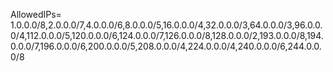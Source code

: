 AllowedIPs= 1.0.0.0/8,2.0.0.0/7,4.0.0.0/6,8.0.0.0/5,16.0.0.0/4,32.0.0.0/3,64.0.0.0/3,96.0.0.0/4,112.0.0.0/5,120.0.0.0/6,124.0.0.0/7,126.0.0.0/8,128.0.0.0/2,193.0.0.0/8,194.0.0.0/7,196.0.0.0/6,200.0.0.0/5,208.0.0.0/4,224.0.0.0/4,240.0.0.0/6,244.0.0.0/8
